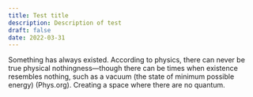 ```yaml
---
title: Test title
description: Description of test
draft: false
date: 2022-03-31
---
```

Something has always existed. According to physics, there can never be true physical nothingness—though there can be times when existence resembles nothing, such as a vacuum (the state of minimum possible energy) (Phys.org). Creating a space where there are no quantum.